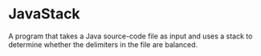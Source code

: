 # JavaStack
A program that takes a Java source-code file as input and uses a stack to determine whether the delimiters in the file are balanced.
